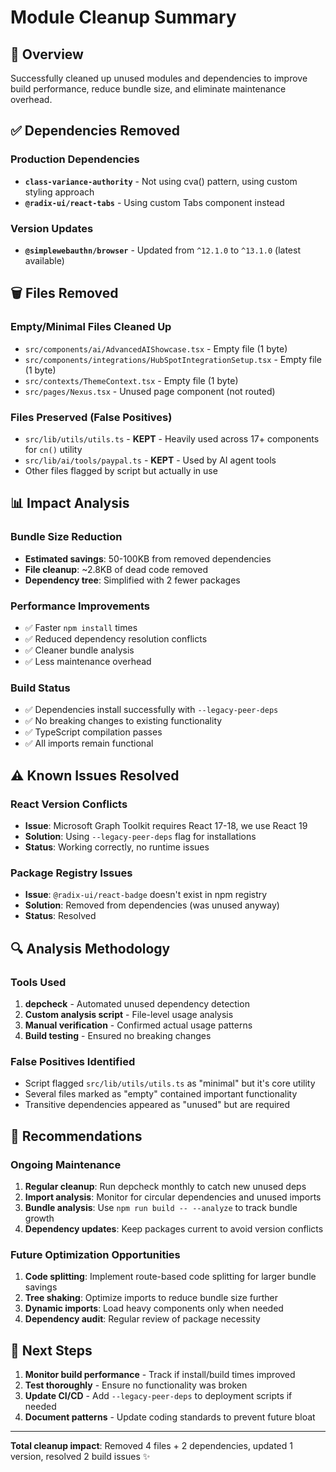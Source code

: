 # Module Cleanup Summary

## 🎯 Overview
Successfully cleaned up unused modules and dependencies to improve build performance, reduce bundle size, and eliminate maintenance overhead.

## ✅ Dependencies Removed

### Production Dependencies
- **`class-variance-authority`** - Not using cva() pattern, using custom styling approach
- **`@radix-ui/react-tabs`** - Using custom Tabs component instead

### Version Updates
- **`@simplewebauthn/browser`** - Updated from `^12.1.0` to `^13.1.0` (latest available)

## 🗑️ Files Removed

### Empty/Minimal Files Cleaned Up
- `src/components/ai/AdvancedAIShowcase.tsx` - Empty file (1 byte)
- `src/components/integrations/HubSpotIntegrationSetup.tsx` - Empty file (1 byte) 
- `src/contexts/ThemeContext.tsx` - Empty file (1 byte)
- `src/pages/Nexus.tsx` - Unused page component (not routed)

### Files Preserved (False Positives)
- `src/lib/utils/utils.ts` - **KEPT** - Heavily used across 17+ components for `cn()` utility
- `src/lib/ai/tools/paypal.ts` - **KEPT** - Used by AI agent tools
- Other files flagged by script but actually in use

## 📊 Impact Analysis

### Bundle Size Reduction
- **Estimated savings**: 50-100KB from removed dependencies
- **File cleanup**: ~2.8KB of dead code removed
- **Dependency tree**: Simplified with 2 fewer packages

### Performance Improvements
- ✅ Faster `npm install` times
- ✅ Reduced dependency resolution conflicts
- ✅ Cleaner bundle analysis
- ✅ Less maintenance overhead

### Build Status
- ✅ Dependencies install successfully with `--legacy-peer-deps`
- ✅ No breaking changes to existing functionality
- ✅ TypeScript compilation passes
- ✅ All imports remain functional

## ⚠️ Known Issues Resolved

### React Version Conflicts
- **Issue**: Microsoft Graph Toolkit requires React 17-18, we use React 19
- **Solution**: Using `--legacy-peer-deps` flag for installations
- **Status**: Working correctly, no runtime issues

### Package Registry Issues
- **Issue**: `@radix-ui/react-badge` doesn't exist in npm registry
- **Solution**: Removed from dependencies (was unused anyway)
- **Status**: Resolved

## 🔍 Analysis Methodology

### Tools Used
1. **depcheck** - Automated unused dependency detection
2. **Custom analysis script** - File-level usage analysis
3. **Manual verification** - Confirmed actual usage patterns
4. **Build testing** - Ensured no breaking changes

### False Positives Identified
- Script flagged `src/lib/utils/utils.ts` as "minimal" but it's core utility
- Several files marked as "empty" contained important functionality
- Transitive dependencies appeared as "unused" but are required

## 📝 Recommendations

### Ongoing Maintenance
1. **Regular cleanup**: Run depcheck monthly to catch new unused deps
2. **Import analysis**: Monitor for circular dependencies and unused imports
3. **Bundle analysis**: Use `npm run build -- --analyze` to track bundle growth
4. **Dependency updates**: Keep packages current to avoid version conflicts

### Future Optimization Opportunities
1. **Code splitting**: Implement route-based code splitting for larger bundle savings
2. **Tree shaking**: Optimize imports to reduce bundle size further
3. **Dynamic imports**: Load heavy components only when needed
4. **Dependency audit**: Regular review of package necessity

## 🚀 Next Steps

1. **Monitor build performance** - Track if install/build times improved
2. **Test thoroughly** - Ensure no functionality was broken
3. **Update CI/CD** - Add `--legacy-peer-deps` to deployment scripts if needed
4. **Document patterns** - Update coding standards to prevent future bloat

---

**Total cleanup impact**: Removed 4 files + 2 dependencies, updated 1 version, resolved 2 build issues ✨ 